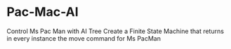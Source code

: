 # Pac-Mac-AI
Control Ms Pac Man with AI Tree
Create a Finite State Machine that returns in every instance the move command for Ms PacMan
